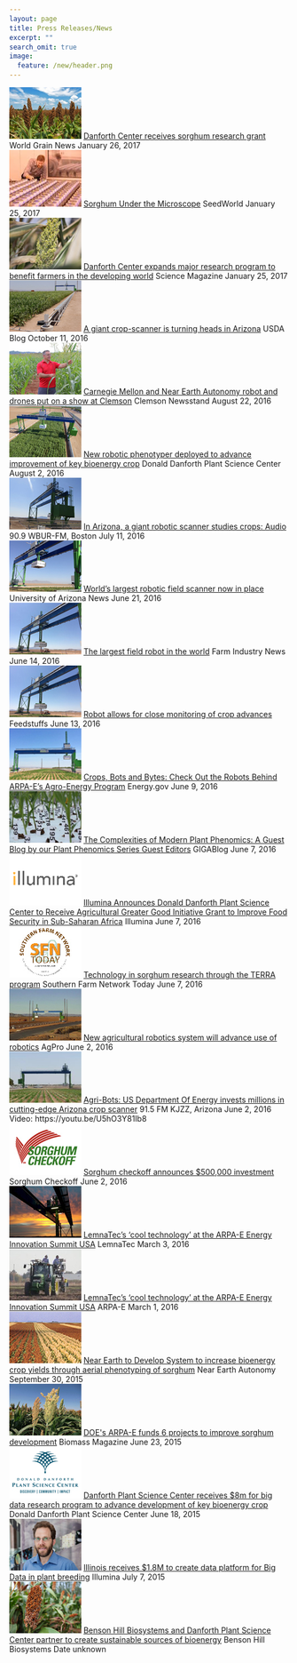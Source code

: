 ```yaml
---
layout: page
title: Press Releases/News
excerpt: ""
search_omit: true
image:
  feature: /new/header.png
---
```


<div class="press">
<span class="pr-image"><img src="/images/press/danforth center receives.jpg"></span>
<span class="pr-title"><a href="http://www.world-grain.com/articles/news_home/World_Grain_News/2017/01/Danforth_Center_receives_sorgh.aspx?ID=%7B35690C36-9A96-4C33-9614-4F8161461E0D%7D&cck=1" target="_blank">Danforth Center receives sorghum research grant</a></span>
<span class="pr-pub">World Grain News</span>
<span class="pr-date">January 26, 2017</span>
</div>


<div class="press">
<span class="pr-image"><img src="/images/press/todd_mockler_pheno.jpg"></span>
<span class="pr-title"><a href="http://seedworld.com/sorghum-under-the-microscope/" target="_blank">Sorghum Under the Microscope</a></span>
<span class="pr-pub">SeedWorld</span>
<span class="pr-date">January 25, 2017</span>
</div>

<div class="press">
<span class="pr-image"><img src="/images/press/danforth center expands.jpg"></span>
<span class="pr-title"><a href="https://scienmag.com/danforth-center-expands-major-research-program-to-benefit-farmers-in-the-developing-world/" target="_blank">Danforth Center expands major research program to benefit farmers in the developing world</a></span>
<span class="pr-pub">Science Magazine</span>
<span class="pr-date">January 25, 2017</span>
</div>

<div class="press">
<span class="pr-image"><img src="/images/press/a giant.jpg"></span>
<span class="pr-title"><a href="http://blogs.usda.gov/2016/10/11/a-giant-crop-scanner-is-turning-heads-in-arizona/" target="_blank">A giant crop-scanner is turning heads in Arizona</a></span>
<span class="pr-pub">USDA Blog</span>
<span class="pr-date">October 11, 2016</span>


<div class="press">
<span class="pr-image"><img src="/images/press/Carnegie Mellon.jpg"></span>
<span class="pr-title"><a href="http://newsstand.clemson.edu/mediarelations/carnegie-mellon-and-near-earth-autonomy-robots-and-drones-put-on-a-show-at-clemson/" target="_blank">Carnegie Mellon and Near Earth Autonomy robot and drones put on a show at Clemson</a></span>
<span class="pr-pub">Clemson Newsstand</span>
<span class="pr-date">August 22, 2016</span>
</div>
    
<div class="press">
<span class="pr-image"><img src="/images/press/new robotic.jpg"></span>
<span class="pr-title">
<a href="https://www.danforthcenter.org/news-media/roots-shoots-blog/blog-item/new-robotic-phenotyper-deployed-to-advance-improvement-of-key-bioenergy-crop " target="_blank">New robotic phenotyper deployed to advance improvement of key bioenergy crop</a></span>
<span class="pr-pub">Donald Danforth Plant Science Center</span>
<span class="pr-date">August 2, 2016</span>
</div>


<div class="press">
<span class="pr-image"><img src="/images/press/in arizona.jpg"></span>
<span class="pr-title"><a href="http://www.wbur.org/hereandnow/2016/07/11/robotic-scanner-crops " target="_blank">In Arizona, a giant robotic scanner studies crops: Audio</a></span>
<span class="pr-pub">90.9 WBUR-FM, Boston</span>
<span class="pr-date">July 11, 2016</span>
</div>

<div class="press">
<span class="pr-image"><img src="/images/press/world's largest.jpg"></span>
<span class="pr-title"><a href="https://uanews.arizona.edu/story/world-s-largest-robotic-field-scanner-now-place" target="_blank">World’s largest robotic field scanner now in place</a></span>
<span class="pr-pub">University of Arizona News</span>
<span class="pr-date">June 21, 2016</span>
</div>

<div class="press">
<span class="pr-image"><img src="/images/press/farm industry.jpg"></span>
<span class="pr-title"><a href="http://www.farmindustrynews.com/blog/largest-field-robot-world" target="_blank">The largest field robot in the world</a></span>
<span class="pr-pub">Farm Industry News</span>
<span class="pr-date">June 14, 2016</span>
</div>

<div class="press">
<span class="pr-image"><img src="/images/press/feedstuffs.jpg"></span>
<span class="pr-title"><a href="http://www.feedstuffs.com/story-robot-allows-close-monitoring-crop-advances-45-142571" target="_blank">Robot allows for close monitoring of crop advances</a></span>
<span class="pr-pub">Feedstuffs</span>
<span class="pr-date">June 13, 2016</span>
</div>
    
<div class="press">
<span class="pr-image"><img src="/images/press/energy.gov.jpg"></span>
<span class="pr-title"><a href="https://www.energy.gov/articles/crops-bots-and-bytes-check-out-robots-behind-arpa-e-s-agro-energy-program" target="_blank">Crops, Bots and Bytes: Check Out the Robots Behind ARPA-E’s Agro-Energy Program</a></span>
<span class="pr-pub">Energy.gov</span>
<span class="pr-date">June 9, 2016</span>
</div>
    
<div class="press">
<span class="pr-image"><img src="/images/press/giga.jpg"></span>
<span class="pr-title"><a href="http://gigasciencejournal.com/blog/complexities-modern-plant-phenomics-guest-blog-plant-phenomics-series-guest-editors/" target="_blank">The Complexities of Modern Plant Phenomics: A Guest Blog by our Plant Phenomics Series Guest Editors</a></span>
<span class="pr-pub">GIGABlog</span>
<span class="pr-date">June 7, 2016</span>
</div>

<div class="press">
<span class="pr-image"><img src="/images/press/illumina.png"></span>
<span class="pr-title"><a href="https://www.illumina.com/company/news-center/press-releases/press-release-details.html?newsid=2175593" target="_blank">Illumina Announces Donald Danforth Plant Science Center to Receive Agricultural Greater Good Initiative Grant to Improve Food Security in Sub-Saharan Africa</a></span>
<span class="pr-pub">Illumina</span>
<span class="pr-date">June 7, 2016</span>
</div>
    
<div class="press">
<span class="pr-image"><img src="/images/press/technology.jpg"></span>
<span class="pr-title"><a href="http://sfntoday.com/technology-in-sorghum-research-through-the-terra-program/" target="_blank">Technology in sorghum research through the TERRA program</a></span>
<span class="pr-pub">Southern Farm Network Today</span>
<span class="pr-date">June 7, 2016</span>
</div>

<div class="press">
<span class="pr-image"><img src="/images/press/agpro.jpg"></span>
<span class="pr-title"><a href="http://www.agprofessional.com/news/new-agricultural-robotics-system-will-advance-use-robotics" target="_blank">New agricultural robotics system will advance use of robotics</a></span>
<span class="pr-pub">AgPro</span>
<span class="pr-date">June 2, 2016</span>
</div>

<div class="press">
<span class="pr-image"><img src="/images/press/agri bots.jpg"></span>
<span class="pr-title"><a href="http://science.kjzz.org/content/314124/agri-bots-us-department-energy-invests-millions-cutting-edge-arizona-crop-scanner" target="_blank">Agri-Bots: US Department Of Energy invests millions in cutting-edge Arizona crop scanner</a></span>
<span class="pr-pub">91.5 FM KJZZ, Arizona</span>
<span class="pr-date">June 2, 2016</span>
</div>
Video: https://youtu.be/U5hO3Y81Ib8
    
<div class="press">
<span class="pr-image"><img src="/images/press/sorghum checkoff.jpg"></span>
<span class="pr-title"><a href="http://www.sorghumcheckoff.com/news-and-media/newsroom/2016/06/02/sorghum-checkoff-announces-$500000-investment/ " target="_blank">Sorghum checkoff announces $500,000 investment</a></span>
<span class="pr-pub">Sorghum Checkoff</span>
<span class="pr-date">June 2, 2016</span>
</div>

<div class="press">
<span class="pr-image"><img src="/images/press/lemnatec.jpg"></span>
<span class="pr-title"><a href="http://www.lemnatec.com/news/press/lemnatecs-cool-technology-at-the-arpa-e-energy-innovation-summit-usa/" target="_blank">LemnaTec’s ‘cool technology’ at the ARPA-E Energy Innovation Summit USA</a></span>
<span class="pr-pub">LemnaTec</span>
<span class="pr-date">March 3, 2016</span>
</div>

<div class="press">
<span class="pr-image"><img src="/images/press/arpae.jpg"></span>
<span class="pr-title"><a href="https://arpa-e.energy.gov/?q=video-awardee-profile/terra-building-new-communities-advanced-biofuels" target="_blank">LemnaTec’s ‘cool technology’ at the ARPA-E Energy Innovation Summit USA</a></span>
<span class="pr-pub">ARPA-E</span>
<span class="pr-date">March 1, 2016</span>
</div>

<div class="press">
<span class="pr-image"><img src="/images/press/near.jpg"></span>
<span class="pr-title"><a href="http://www.nearearth.aero/september-30-2015.html " target="_blank">Near Earth to Develop System to increase bioenergy crop yields through aerial phenotyping of sorghum</a></span>
<span class="pr-pub">Near Earth Autonomy</span>
<span class="pr-date">September 30, 2015</span>
</div>

<div class="press">
<span class="pr-image"><img src="/images/press/doe's.jpg"></span>
<span class="pr-title"><a href="http://biomassmagazine.com/articles/12091/does-arpa-e-funds-6-projects-to-improve-sorghum-development" target="_blank">DOE's ARPA-E funds 6 projects to improve sorghum development</a></span>
<span class="pr-pub">Biomass Magazine</span>
<span class="pr-date">June 23, 2015</span>
</div>
    
<div class="press">
<span class="pr-image"><img src="/images/press/Danforth plant science.jpg"></span>
<span class="pr-title"><a href="https://www.danforthcenter.org/news-media/news-releases/news-item/danforth-plant-science-center-receives-grant-for-research-program-to-advance-development-of-key-bioenergy-crop" target="_blank">Danforth Plant Science Center receives $8m for big data research program to advance development of key bioenergy crop</a></span>
<span class="pr-pub">Donald Danforth Plant Science Center</span>
<span class="pr-date">June 18, 2015</span>
</div>

<div class="press">
<span class="pr-image"><img src="/images/press/igb.jpg"></span>
<span class="pr-title"><a href="https://www.igb.illinois.edu/article/illinois-receives-18m-create-data-platform-big-data-plant-breeding" target="_blank">Illinois receives $1.8M to create data platform for Big Data in plant breeding</a></span>
<span class="pr-pub">Illumina</span>
<span class="pr-date">July 7, 2015</span>
</div>

<div class="press">
<span class="pr-image"><img src="/images/press/benson.jpg"></span>
<span class="pr-title"><a href="http://bensonhillbio.com/benson-hill-biosystems-danforth-plant-science-center-partner-create-sustainable-sources-bioenergy/" target="_blank">Benson Hill Biosystems and Danforth Plant Science Center partner to create sustainable sources of bioenergy</a></span>
<span class="pr-pub">Benson Hill Biosystems</span>
<span class="pr-date">Date unknown</span>
</div>

<div class="press">
<span class="pr-title">
</span>
<span class="pr-pub">
</span>
<span class="pr-date">
</span>
</div>
